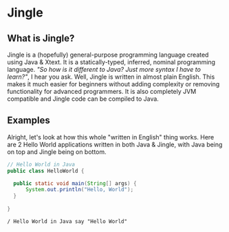 # Jingle

## What is Jingle?
Jingle is a (hopefully) general-purpose programming language created using Java & Xtext. It is a statically-typed, inferred, nominal programming language. *"So how is it different to Java? Just more syntax I have to learn?"*, I hear you ask. Well, Jingle is written in almost plain English. This makes it much easier for beginners without adding complexity or removing functionality for advanced programmers. It is also completely JVM compatible and Jingle code can be compiled to Java.
## Examples
Alright, let's look at how this whole "written in English" thing works. Here are 2 Hello World applications written in both Java & Jingle, with Java being on top and Jingle being on bottom.

```java
// Hello World in Java
public class HelloWorld {

  public static void main(String[] args) {
      System.out.println("Hello, World");
  }
  
}
```
`
/ Hello World in Java
say "Hello World"
`

